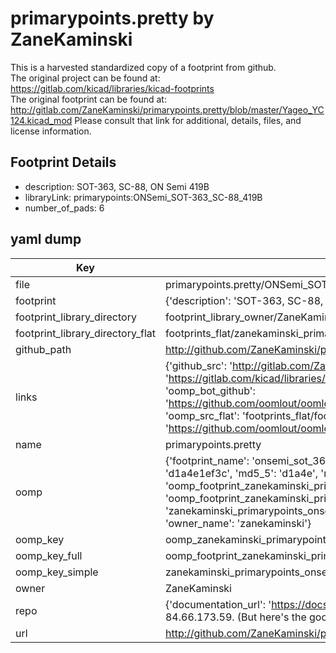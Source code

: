 # primarypoints.pretty by ZaneKaminski  
This is a harvested standardized copy of a footprint from github.  
The original project can be found at:  
https://gitlab.com/kicad/libraries/kicad-footprints  
The original footprint can be found at:
http://gitlab.com/ZaneKaminski/primarypoints.pretty/blob/master/Yageo_YC124.kicad_mod
Please consult that link for additional, details, files, and license information.  
## Footprint Details
* description: SOT-363, SC-88, ON Semi 419B  
* libraryLink: primarypoints:ONSemi_SOT-363_SC-88_419B  
* number_of_pads: 6  
## yaml dump  
| Key | Value |  
| --- | --- |  
| file | primarypoints.pretty/ONSemi_SOT-363_SC-88_419B.kicad_mod |  
| footprint | {'description': 'SOT-363, SC-88, ON Semi 419B', 'libraryLink': 'primarypoints:ONSemi_SOT-363_SC-88_419B', 'number_of_pads': 6} |  
| footprint_library_directory | footprint_library_owner/ZaneKaminski_primarypoints.pretty |  
| footprint_library_directory_flat | footprints_flat/zanekaminski_primarypoints_onsemi_sot_363_sc_88_419b/working |  
| github_path | http://github.com/ZaneKaminski/primarypoints.pretty/blob/master/ONSemi_SOT-363_SC-88_419B.kicad_mod |  
| links | {'github_src': 'http://gitlab.com/ZaneKaminski/primarypoints.pretty/blob/master/Yageo_YC124.kicad_mod', 'github_src_repo': 'https://gitlab.com/kicad/libraries/kicad-footprints', 'oomp_bot': 'footprints/zanekaminski_primarypoints_onsemi_sot_363_sc_88_419b/working', 'oomp_bot_github': 'https://github.com/oomlout/oomlout_oomp_footprint_bot/tree/main/footprints/zanekaminski_primarypoints_onsemi_sot_363_sc_88_419b/working', 'oomp_src_flat': 'footprints_flat/footprints_flat/zanekaminski_primarypoints_onsemi_sot_363_sc_88_419b/working', 'oomp_src_flat_github': 'https://github.com/oomlout/oomlout_oomp_footprint_src/tree/main/footprints_flat/zanekaminski_primarypoints_onsemi_sot_363_sc_88_419b/working'} |  
| name | primarypoints.pretty |  
| oomp | {'footprint_name': 'onsemi_sot_363_sc_88_419b', 'library_name': 'primarypoints', 'md5': 'd1a4e1ef3c3f86ab362a3ea956e7b7b1', 'md5_10': 'd1a4e1ef3c', 'md5_5': 'd1a4e', 'md5_6': 'd1a4e1', 'oomp_key': 'oomp_zanekaminski_primarypoints_onsemi_sot_363_sc_88_419b', 'oomp_key_extra': 'oomp_footprint_zanekaminski_primarypoints_onsemi_sot_363_sc_88_419b', 'oomp_key_full': 'oomp_footprint_zanekaminski_primarypoints_onsemi_sot_363_sc_88_419b_d1a4e1', 'oomp_key_simple': 'zanekaminski_primarypoints_onsemi_sot_363_sc_88_419b', 'original_filename': 'primarypoints.pretty/ONSemi_SOT-363_SC-88_419B.kicad_mod', 'owner_name': 'zanekaminski'} |  
| oomp_key | oomp_zanekaminski_primarypoints_onsemi_sot_363_sc_88_419b |  
| oomp_key_full | oomp_footprint_zanekaminski_primarypoints_onsemi_sot_363_sc_88_419b |  
| oomp_key_simple | zanekaminski_primarypoints_onsemi_sot_363_sc_88_419b |  
| owner | ZaneKaminski |  
| repo | {'documentation_url': 'https://docs.github.com/rest/overview/resources-in-the-rest-api#rate-limiting', 'message': "API rate limit exceeded for 84.66.173.59. (But here's the good news: Authenticated requests get a higher rate limit. Check out the documentation for more details.)"} |  
| url | http://github.com/ZaneKaminski/primarypoints.pretty |  

